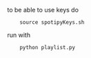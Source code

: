 to be able to use keys do

```
    source spotipyKeys.sh
```

run with

```
    python playlist.py
```
